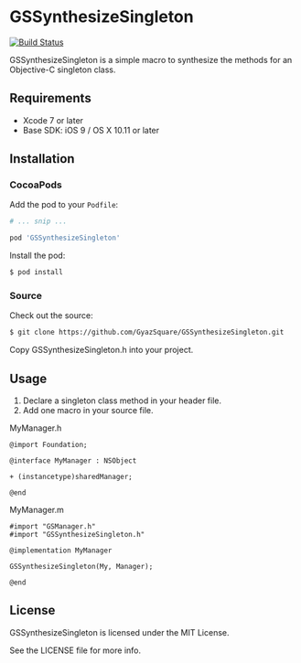 GSSynthesizeSingleton
=====================
[![Build Status](https://travis-ci.org/GyazSquare/GSSynthesizeSingleton.svg?branch=master)](https://travis-ci.org/GyazSquare/GSSynthesizeSingleton)

GSSynthesizeSingleton is a simple macro to synthesize the methods for an Objective-C singleton class.

## Requirements

* Xcode 7 or later
* Base SDK: iOS 9 / OS X 10.11 or later

## Installation

### CocoaPods

Add the pod to your `Podfile`:

```ruby
# ... snip ...

pod 'GSSynthesizeSingleton'
```

Install the pod:

```sh
$ pod install
```

### Source

Check out the source:

```sh
$ git clone https://github.com/GyazSquare/GSSynthesizeSingleton.git
```

Copy GSSynthesizeSingleton.h into your project.

## Usage

1. Declare a singleton class method in your header file.
2. Add one macro in your source file.

MyManager.h
```objc
@import Foundation;

@interface MyManager : NSObject

+ (instancetype)sharedManager;

@end
```
MyManager.m
```objc
#import "GSManager.h"
#import "GSSynthesizeSingleton.h"

@implementation MyManager

GSSynthesizeSingleton(My, Manager);

@end
```

## License

GSSynthesizeSingleton is licensed under the MIT License.

See the LICENSE file for more info.
